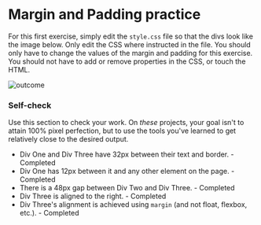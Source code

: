 # Margin and Padding practice

For this first exercise, simply edit the `style.css` file so that the divs look like the image below. Only edit the CSS where instructed in the file. You should only have to change the values of the margin and padding for this exercise. You should not have to add or remove properties in the CSS, or touch the HTML.

![outcome](./desired-outcome.png)

### Self-check

Use this section to check your work. On _these_ projects, your goal isn't to attain 100% pixel perfection, but to use the tools you've learned to get relatively close to the desired output.

- Div One and Div Three have 32px between their text and border. - Completed
- Div One has 12px between it and any other element on the page. - Completed
- There is a 48px gap between Div Two and Div Three. - Completed
- Div Three is aligned to the right. - Completed
- Div Three's alignment is achieved using `margin` (and not float, flexbox, etc.). - Completed
